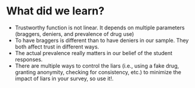 # What did we learn?

* Trustworthy function is not linear. It depends on multiple parameters (braggers, deniers, and prevalence of drug use)
* To have braggers is different than to have deniers in our sample. They both affect trust in different ways.
* The actual prevalence really matters in our belief of the student responses. 
* There are multiple ways to control the liars (i.e., using a fake drug, granting anonymity, checking for consistency, etc.) to minimize the impact of liars in your survey, so use it!. 
